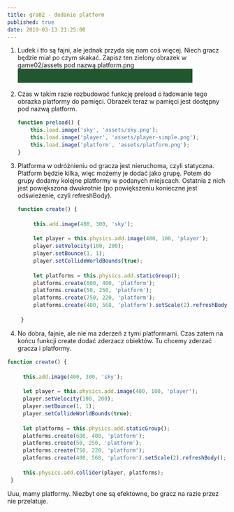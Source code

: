 ```yaml
---
title: gra02 - dodanie platform
published: true
date: 2019-03-13 21:25:00
---
```


1. Ludek i tło są fajni, ale jednak przyda się nam coś więcej. Niech gracz będzie miał po czym skakać. Zapisz ten zielony obrazek w game02/assets pod nazwą platform.png![](/assets/kurs-js/game02/platform.png)

1. Czas w takim razie rozbudować funkcję preload o ładowanie tego obrazka platformy do pamięci. Obrazek teraz w pamięci jest dostępny pod nazwą platform.


	```javascript
	function preload() {
		this.load.image('sky', 'assets/sky.png');
		this.load.image('player', 'assets/player-simple.png');
		this.load.image('platform', 'assets/platform.png');
	}
	```

1. Platforma w odróżnieniu od gracza jest nieruchoma, czyli statyczna. Platform będzie kilka, więc możemy je dodać jako grupę. Potem do grupy dodamy kolejne platformy w podanych miejscach. Ostatnia z nich jest powiększona dwukrotnie (po powiększeniu konieczne jest odświeżenie, czyli refreshBody).

	```javascript
	function create() {

		 this.add.image(400, 300, 'sky');

		 let player = this.physics.add.image(400, 100, 'player');
		 player.setVelocity(100, 200);
		 player.setBounce(1, 1);
		 player.setCollideWorldBounds(true);

		 let platforms = this.physics.add.staticGroup();
		 platforms.create(600, 400, 'platform');
		 platforms.create(50, 250, 'platform');
		 platforms.create(750, 220, 'platform');
		 platforms.create(400, 568, 'platform').setScale(2).refreshBody();

	 }
	```

1. No dobra, fajnie, ale nie ma zderzeń z tymi platformami. Czas zatem na końcu funkcji create dodać zderzacz obiektów. Tu chcemy zderzać gracza i platformy.

```javascript
function create() {

	 this.add.image(400, 300, 'sky');

	 let player = this.physics.add.image(400, 100, 'player');
	 player.setVelocity(100, 200);
	 player.setBounce(1, 1);
	 player.setCollideWorldBounds(true);

	 let platforms = this.physics.add.staticGroup();
	 platforms.create(600, 400, 'platform');
	 platforms.create(50, 250, 'platform');
	 platforms.create(750, 220, 'platform');
	 platforms.create(400, 568, 'platform').setScale(2).refreshBody();

	 this.physics.add.collider(player, platforms);
 }
```

Uuu, mamy platformy. Niezbyt one są efektowne, bo gracz na razie przez nie przelatuje.
